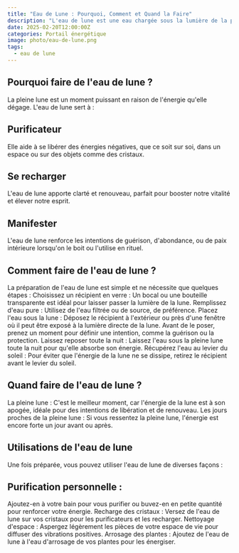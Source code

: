 ```yaml
---
title: "Eau de Lune : Pourquoi, Comment et Quand la Faire"
description: "L'eau de lune est une eau chargée sous la lumière de la pleine lune pour capter ses énergies bienfaisantes. Utilisée pour la purification, la manifestation et l'harmonisation spirituelle, elle est simple à préparer et possède des usages variés. Voici ce qu'il faut savoir pour faire de l'eau de lune et en tirer le meilleur parti."
date: 2025-02-20T12:00:00Z
categories: Portail énergétique
image: photo/eau-de-lune.png
tags:
  - eau de lune
---
```


## Pourquoi faire de l'eau de lune ?

La pleine lune est un moment puissant en raison de l'énergie qu'elle dégage.
L'eau de lune sert à :

## Purificateur

Elle aide à se libérer des énergies négatives, que ce soit sur soi, dans un espace ou sur des objets comme des cristaux.

## Se recharger

L'eau de lune apporte clarté et renouveau, parfait pour booster notre vitalité et élever notre esprit.

## Manifester

L'eau de lune renforce les intentions de guérison, d'abondance, ou de paix intérieure lorsqu'on le boit ou l'utilise en rituel.

## Comment faire de l'eau de lune ?

La préparation de l'eau de lune est simple et ne nécessite que quelques étapes :
Choisissez un récipient en verre : Un bocal ou une bouteille transparente est idéal pour laisser passer la lumière de la lune.
Remplissez d'eau pure : Utilisez de l'eau filtrée ou de source, de préférence.
Placez l'eau sous la lune : Déposez le récipient à l'extérieur ou près d'une fenêtre où il peut être exposé à la lumière directe de la lune. Avant de le poser, prenez un moment pour définir une intention, comme la guérison ou la protection.
Laissez reposer toute la nuit : Laissez l'eau sous la pleine lune toute la nuit pour qu'elle absorbe son énergie.
Récupérez l'eau au levier du soleil : Pour éviter que l'énergie de la lune ne se dissipe, retirez le récipient avant le levier du soleil.

## Quand faire de l'eau de lune ?

La pleine lune : C'est le meilleur moment, car l'énergie de la lune est à son apogée, idéale pour des intentions de libération et de renouveau.
Les jours proches de la pleine lune : Si vous ressentez la pleine lune, l'énergie est encore forte un jour avant ou après.

## Utilisations de l'eau de lune

Une fois préparée, vous pouvez utiliser l'eau de lune de diverses façons :

## Purification personnelle :

Ajoutez-en à votre bain pour vous purifier ou buvez-en en petite quantité pour renforcer votre énergie.
Recharge des cristaux :
Versez de l'eau de lune sur vos cristaux pour les purificateurs et les recharger.
Nettoyage d'espace :
Aspergez légèrement les pièces de votre espace de vie pour diffuser des vibrations positives.
Arrosage des plantes :
Ajoutez de l'eau de lune à l'eau d'arrosage de vos plantes pour les énergiser.
